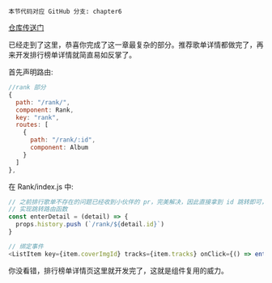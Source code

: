 ```!
本节代码对应 GitHub 分支: chapter6
```
[仓库传送门](https://github.com/sanyuan0704/react-cloud-music/tree/chapter6)

已经走到了这里，恭喜你完成了这一章最复杂的部分。推荐歌单详情都做完了，再来开发排行榜单详情就简直易如反掌了。

首先声明路由:
```js
//rank 部分 
{
  path: "/rank/",
  component: Rank,
  key: "rank",
  routes: [
    {
      path: "/rank/:id",
      component: Album
    }
  ]
},
```

在 Rank/index.js 中:
```js
// 之前排行歌单不存在的问题已经收到小伙伴的 pr，完美解决，因此直接拿到 id 跳转即可，无关代码已经在当前分支删除
// 实现跳转路由函数
const enterDetail = (detail) => {
  props.history.push (`/rank/${detail.id}`)
}

// 绑定事件
<ListItem key={item.coverImgId} tracks={item.tracks} onClick={() => enterDetail (item)}>
```

你没看错，排行榜单详情页这里就开发完了，这就是组件复用的威力。